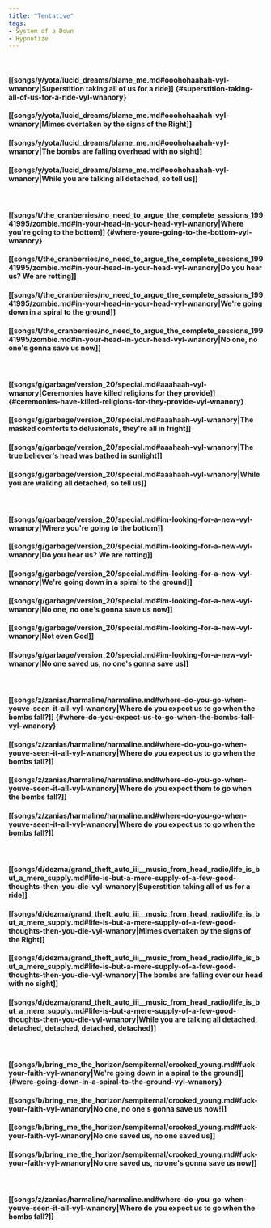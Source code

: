 ```yaml
---
title: "Tentative"
tags:
- System of a Down
- Hypnotize
---
```

&nbsp;
#### [[songs/y/yota/lucid_dreams/blame_me.md#ooohohaahah-vyl-wnanory|Superstition taking all of us for a ride]] {#superstition-taking-all-of-us-for-a-ride-vyl-wnanory}
#### [[songs/y/yota/lucid_dreams/blame_me.md#ooohohaahah-vyl-wnanory|Mimes overtaken by the signs of the Right]]
#### [[songs/y/yota/lucid_dreams/blame_me.md#ooohohaahah-vyl-wnanory|The bombs are falling overhead with no sight]]
#### [[songs/y/yota/lucid_dreams/blame_me.md#ooohohaahah-vyl-wnanory|While you are talking all detached, so tell us]]
&nbsp;
#### [[songs/t/the_cranberries/no_need_to_argue_the_complete_sessions_19941995/zombie.md#in-your-head-in-your-head-vyl-wnanory|Where you're going to the bottom]] {#where-youre-going-to-the-bottom-vyl-wnanory}
#### [[songs/t/the_cranberries/no_need_to_argue_the_complete_sessions_19941995/zombie.md#in-your-head-in-your-head-vyl-wnanory|Do you hear us? We are rotting]]
#### [[songs/t/the_cranberries/no_need_to_argue_the_complete_sessions_19941995/zombie.md#in-your-head-in-your-head-vyl-wnanory|We're going down in a spiral to the ground]]
#### [[songs/t/the_cranberries/no_need_to_argue_the_complete_sessions_19941995/zombie.md#in-your-head-in-your-head-vyl-wnanory|No one, no one's gonna save us now]]
&nbsp;
#### [[songs/g/garbage/version_20/special.md#aaahaah-vyl-wnanory|Ceremonies have killed religions for they provide]] {#ceremonies-have-killed-religions-for-they-provide-vyl-wnanory}
#### [[songs/g/garbage/version_20/special.md#aaahaah-vyl-wnanory|The masked comforts to delusionals, they're all in fright]]
#### [[songs/g/garbage/version_20/special.md#aaahaah-vyl-wnanory|The true believer's head was bathed in sunlight]]
#### [[songs/g/garbage/version_20/special.md#aaahaah-vyl-wnanory|While you are walking all detached, so tell us]]
&nbsp;
#### [[songs/g/garbage/version_20/special.md#im-looking-for-a-new-vyl-wnanory|Where you're going to the bottom]]
#### [[songs/g/garbage/version_20/special.md#im-looking-for-a-new-vyl-wnanory|Do you hear us? We are rotting]]
#### [[songs/g/garbage/version_20/special.md#im-looking-for-a-new-vyl-wnanory|We're going down in a spiral to the ground]]
#### [[songs/g/garbage/version_20/special.md#im-looking-for-a-new-vyl-wnanory|No one, no one's gonna save us now]]
#### [[songs/g/garbage/version_20/special.md#im-looking-for-a-new-vyl-wnanory|Not even God]]
#### [[songs/g/garbage/version_20/special.md#im-looking-for-a-new-vyl-wnanory|No one saved us, no one's gonna save us]]
&nbsp;
#### [[songs/z/zanias/harmaline/harmaline.md#where-do-you-go-when-youve-seen-it-all-vyl-wnanory|Where do you expect us to go when the bombs fall?]] {#where-do-you-expect-us-to-go-when-the-bombs-fall-vyl-wnanory}
#### [[songs/z/zanias/harmaline/harmaline.md#where-do-you-go-when-youve-seen-it-all-vyl-wnanory|Where do you expect us to go when the bombs fall?]]
#### [[songs/z/zanias/harmaline/harmaline.md#where-do-you-go-when-youve-seen-it-all-vyl-wnanory|Where do you expect them to go when the bombs fall?]]
#### [[songs/z/zanias/harmaline/harmaline.md#where-do-you-go-when-youve-seen-it-all-vyl-wnanory|Where do you expect us to go when the bombs fall?]]
&nbsp;
#### [[songs/d/dezma/grand_theft_auto_iii__music_from_head_radio/life_is_but_a_mere_supply.md#life-is-but-a-mere-supply-of-a-few-good-thoughts-then-you-die-vyl-wnanory|Superstition taking all of us for a ride]]
#### [[songs/d/dezma/grand_theft_auto_iii__music_from_head_radio/life_is_but_a_mere_supply.md#life-is-but-a-mere-supply-of-a-few-good-thoughts-then-you-die-vyl-wnanory|Mimes overtaken by the signs of the Right]]
#### [[songs/d/dezma/grand_theft_auto_iii__music_from_head_radio/life_is_but_a_mere_supply.md#life-is-but-a-mere-supply-of-a-few-good-thoughts-then-you-die-vyl-wnanory|The bombs are falling over our head with no sight]]
#### [[songs/d/dezma/grand_theft_auto_iii__music_from_head_radio/life_is_but_a_mere_supply.md#life-is-but-a-mere-supply-of-a-few-good-thoughts-then-you-die-vyl-wnanory|While you are talking all detached, detached, detached, detached, detached]]
&nbsp;
#### [[songs/b/bring_me_the_horizon/sempiternal/crooked_young.md#fuck-your-faith-vyl-wnanory|We're going down in a spiral to the ground]] {#were-going-down-in-a-spiral-to-the-ground-vyl-wnanory}
#### [[songs/b/bring_me_the_horizon/sempiternal/crooked_young.md#fuck-your-faith-vyl-wnanory|No one, no one's gonna save us now!]]
#### [[songs/b/bring_me_the_horizon/sempiternal/crooked_young.md#fuck-your-faith-vyl-wnanory|No one saved us, no one saved us]]
#### [[songs/b/bring_me_the_horizon/sempiternal/crooked_young.md#fuck-your-faith-vyl-wnanory|No one saved us, no one's gonna save us now]]
&nbsp;
#### [[songs/z/zanias/harmaline/harmaline.md#where-do-you-go-when-youve-seen-it-all-vyl-wnanory|Where do you expect us to go when the bombs fall?]]
